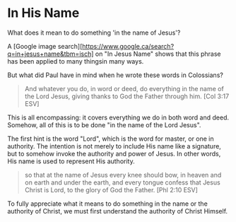 In His Name
===========

What does it mean to do something 'in the name of Jesus'?

A [Google image search][https://www.google.ca/search?q=in+jesus+name&tbm=isch] on "In Jesus Name" shows that this phrase has been applied to many thingsin many ways.

But what did Paul have in mind when he wrote these words in Colossians?

> And whatever you do, in word or deed, do everything in the name of the Lord Jesus, giving thanks to God the Father through him. [Col 3:17 ESV]

This is all encompassing: it covers everything we do in both word and deed. Somehow, all of this is to be done "in the name of the Lord Jesus".

The first hint is the word "Lord", which is the word for master, or one in authority. The intention is not merely to include His name like a signature, but to somehow invoke the authority and power of Jesus. In other words, His name is used to represent His authority. 

> so that at the name of Jesus every knee should bow, in heaven and on earth and under the earth,
> and every tongue confess that Jesus Christ is Lord, to the glory of God the Father. [Phl 2:10 ESV]

To fully appreciate what it means to do something in the name or the authority of Christ, we must first understand the authority of Christ Himself.
